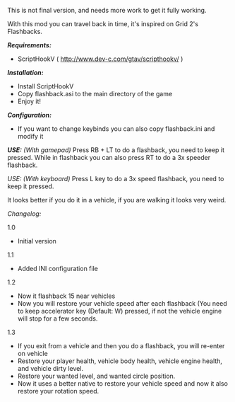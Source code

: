 This is not final version, and needs more work to get it fully working. 

With this mod you can travel back in time, it's inspired on Grid 2's Flashbacks. 

***Requirements:*** 
- ScriptHookV ( http://www.dev-c.com/gtav/scripthookv/ ) 

***Installation:***
- Install ScriptHookV 
- Copy flashback.asi to the main directory of the game 
- Enjoy it! 

***Configuration:*** 
- If you want to change keybinds you can also copy flashback.ini and modify it 

***USE:*** *(With gamepad)*
Press RB + LT to do a flashback, you need to keep it pressed. 
While in flashback you can also press RT to do a 3x speeder flashback. 

*USE: (With keyboard)* 
Press L key to do a 3x speed flashback, you need to keep it pressed. 

It looks better if you do it in a vehicle, if you are walking it looks very weird. 

*Changelog:*

1.0 
- Initial version 

1.1 
- Added INI configuration file 

1.2 
- Now it flashback 15 near vehicles 
- Now you will restore your vehicle speed after each flashback (You need to keep accelerator key (Default: W) pressed, if not the vehicle engine will stop for a few seconds. 

1.3
- If you exit from a vehicle and then you do a flashback, you will re-enter on vehicle 
- Restore your player health, vehicle body health, vehicle engine health, and vehicle dirty level. 
- Restore your wanted level, and wanted circle position. 
- Now it uses a better native to restore your vehicle speed and now it also restore your rotation speed.
